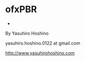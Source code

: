 # ofxPBR

-

By Yasuhiro Hoshino

yasuhiro.hoshino.0122 at gmail.com

http://www.yasuhirohoshino.com
